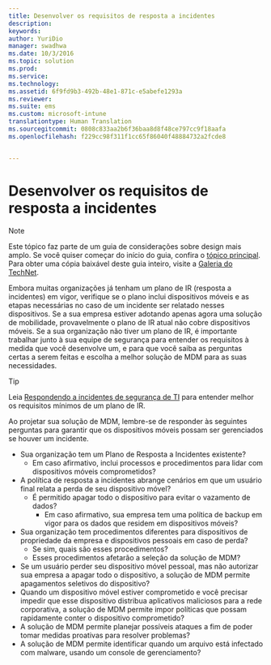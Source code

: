 ```yaml
---
title: Desenvolver os requisitos de resposta a incidentes
description: 
keywords: 
author: YuriDio
manager: swadhwa
ms.date: 10/3/2016
ms.topic: solution
ms.prod: 
ms.service: 
ms.technology: 
ms.assetid: 6f9fd9b3-492b-48e1-871c-e5abefe1293a
ms.reviewer: 
ms.suite: ems
ms.custom: microsoft-intune
translationtype: Human Translation
ms.sourcegitcommit: 0808c833aa2b6f36baa8d8f48ce797cc9f18aafa
ms.openlocfilehash: f229cc98f311f1cc65f86040f48884732a2fcde8


---
```


# Desenvolver os requisitos de resposta a incidentes

>[!NOTE]
>Este tópico faz parte de um guia de considerações sobre design mais amplo. Se você quiser começar do início do guia, confira o [tópico principal](mdm-design-considerations-guide.md). Para obter uma cópia baixável deste guia inteiro, visite a [Galeria do TechNet](https://gallery.technet.microsoft.com/Mobile-Device-Management-7d401582).

Embora muitas organizações já tenham um plano de IR (resposta a incidentes) em vigor, verifique se o plano inclui dispositivos móveis e as etapas necessárias no caso de um incidente ser relatado nesses dispositivos. Se a sua empresa estiver adotando apenas agora uma solução de mobilidade, provavelmente o plano de IR atual não cobre dispositivos móveis. Se a sua organização não tiver um plano de IR, é importante trabalhar junto à sua equipe de segurança para entender os requisitos à medida que você desenvolve um, e para que você saiba as perguntas certas a serem feitas e escolha a melhor solução de MDM para as suas necessidades. 
 
>[!TIP] 
> Leia [Respondendo a incidentes de segurança de TI](https://technet.microsoft.com/library/cc700825.aspx) para entender melhor os requisitos mínimos de um plano de IR.

Ao projetar sua solução de MDM, lembre-se de responder às seguintes perguntas para garantir que os dispositivos móveis possam ser gerenciados se houver um incidente.

- Sua organização tem um Plano de Resposta a Incidentes existente?
    - Em caso afirmativo, inclui processos e procedimentos para lidar com dispositivos móveis comprometidos?
- A política de resposta a incidentes abrange cenários em que um usuário final relata a perda de seu dispositivo móvel?
    - É permitido apagar todo o dispositivo para evitar o vazamento de dados? 
        - Em caso afirmativo, sua empresa tem uma política de backup em vigor para os dados que residem em dispositivos móveis?
- Sua organização tem procedimentos diferentes para dispositivos de propriedade da empresa e dispositivos pessoais em caso de perda?
    - Se sim, quais são esses procedimentos?
    - Esses procedimentos afetarão a seleção da solução de MDM?
- Se um usuário perder seu dispositivo móvel pessoal, mas não autorizar sua empresa a apagar todo o dispositivo, a solução de MDM permite apagamentos seletivos do dispositivo?
- Quando um dispositivo móvel estiver comprometido e você precisar impedir que esse dispositivo distribua aplicativos maliciosos para a rede corporativa, a solução de MDM permite impor políticas que possam rapidamente conter o dispositivo comprometido?
- A solução de MDM permite planejar possíveis ataques a fim de poder tomar medidas proativas para resolver problemas?
- A solução de MDM permite identificar quando um arquivo está infectado com malware, usando um console de gerenciamento?




<!--HONumber=Oct16_HO1-->



